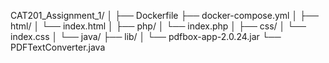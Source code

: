 CAT201_Assignment_1/
│
├── Dockerfile
├── docker-compose.yml
│
├── html/
│ └── index.html
│
├── php/
│ └── index.php
│
├── css/
│ └── index.css
│
└── java/
├── lib/
│ └── pdfbox-app-2.0.24.jar
└── PDFTextConverter.java
